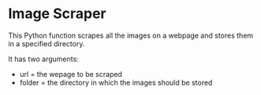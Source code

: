 # Image Scraper
This Python function scrapes all the images on a webpage and stores them in a specified directory.

It has two arguments:
* url = the wepage to be scraped
* folder = the directory in which the images should be stored
